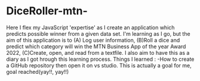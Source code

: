 # DiceRoller-mtn-
Here I flex my JavaScript 'expertise' as I create an application which predicts possible winner from a  given data set.
I'm learning as I go, but the aim of this application is to (A) Log user information, (B)Roll a dice and predict which category will win the MTN Business App of the year Award 2022, (C)Create, open, and read from a textfile.
I also aim to have this as a diary as I got hrough this learning process.
Things I learned :
    -How to create a GitHub repository then open it on vs studio.
This is actually a goal for me, goal reached(yay!!, yay!!)
